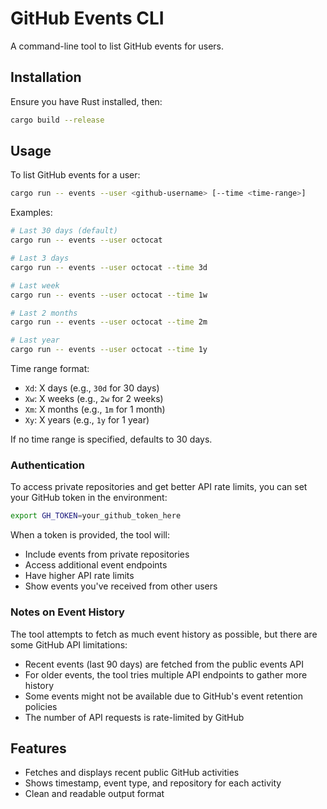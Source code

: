 # GitHub Events CLI

A command-line tool to list GitHub events for users.

## Installation

Ensure you have Rust installed, then:

```bash
cargo build --release
```

## Usage

To list GitHub events for a user:

```bash
cargo run -- events --user <github-username> [--time <time-range>]
```

Examples:
```bash
# Last 30 days (default)
cargo run -- events --user octocat

# Last 3 days
cargo run -- events --user octocat --time 3d

# Last week
cargo run -- events --user octocat --time 1w

# Last 2 months
cargo run -- events --user octocat --time 2m

# Last year
cargo run -- events --user octocat --time 1y
```

Time range format:
- `Xd`: X days (e.g., `30d` for 30 days)
- `Xw`: X weeks (e.g., `2w` for 2 weeks)
- `Xm`: X months (e.g., `1m` for 1 month)
- `Xy`: X years (e.g., `1y` for 1 year)

If no time range is specified, defaults to 30 days.

### Authentication

To access private repositories and get better API rate limits, you can set your GitHub token in the environment:

```bash
export GH_TOKEN=your_github_token_here
```

When a token is provided, the tool will:
- Include events from private repositories
- Access additional event endpoints
- Have higher API rate limits
- Show events you've received from other users

### Notes on Event History

The tool attempts to fetch as much event history as possible, but there are some GitHub API limitations:

- Recent events (last 90 days) are fetched from the public events API
- For older events, the tool tries multiple API endpoints to gather more history
- Some events might not be available due to GitHub's event retention policies
- The number of API requests is rate-limited by GitHub

## Features

- Fetches and displays recent public GitHub activities
- Shows timestamp, event type, and repository for each activity
- Clean and readable output format
